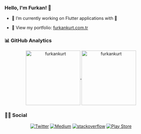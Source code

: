### Hello, I'm Furkan! 👋
- 🔭 I’m currently working on Flutter applications with 💙

- 📁 View my portfolio: [furkankurt.com.tr](https://www.furkankurt.com.tr)

### 📊 GitHub Analytics

<p align="center">
<a href="https://github.com/furkankurt">
  <img height="180em" align="center" src="https://github-readme-stats-git-masterrstaa-rickstaa.vercel.app/api?username=furkankurt&show_icons=true&theme=cobalt" alt="furkankurt"/>
  <img height="180em" align="center" src="https://github-readme-stats-git-masterrstaa-rickstaa.vercel.app/api/top-langs/?username=furkankurt&layout=compact&hide=Python,c%2B%2B,makefile&langs_count=10&theme=cobalt" alt="furkankurt"/>
</a>
</p>

### 🤝🏻 Social

<p align="center">
<a href="https://twitter.com/fkurt97" target="blank"><img align="center" src="https://img.shields.io/badge/Twitter-1DA1F2?style=flat&logo=twitter&logoColor=white" alt="Twitter" /></a>
<a href="https://fkurt97.medium.com" target="blank"><img align="center" src="https://img.shields.io/badge/Medium-12100E?style=flat&logo=medium&logoColor=white" alt="Medium" /></a>
<a href="https://stackoverflow.com/users/2911940/furkankurt" target="blank"><img align="center" src="https://img.shields.io/badge/Stack_Overflow-FE7A16?style=flat&logo=stack-overflow&logoColor=white" alt="stackoverflow" /></a>
<a href="https://play.google.com/store/apps/dev?id=7811034042648395693" target="blank"><img align="center" src="https://img.shields.io/badge/Google_Play-414141?style=flat&logo=google-play&logoColor=white" alt="Play Store" /></a>
</p>

